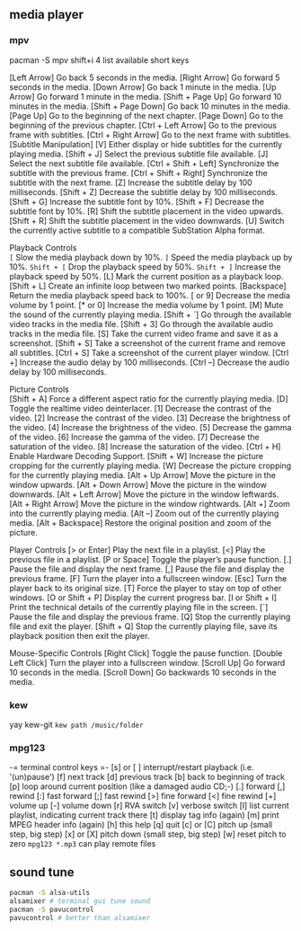 ## media player
### mpv
pacman -S mpv
shift+i 4 list available short keys

[Left Arrow]	Go back 5 seconds in the media.
[Right Arrow]	Go forward 5 seconds in the media.
[Down Arrow]	Go back 1 minute in the media.
[Up Arrow]	Go forward 1 minute in the media.
[Shift + Page Up]	Go forward 10 minutes in the media.
[Shift + Page Down]	Go back 10 minutes in the media.
[Page Up]	Go to the beginning of the next chapter.
[Page Down]	Go to the beginning of the previous chapter.
[Ctrl + Left Arrow]	Go to the previous frame with subtitles.
[Ctrl + Right Arrow]	Go to the next frame with subtitles.
[Subtitle Manipulation]	
[V]	Either display or hide subtitles for the currently playing media.
[Shift + J]	Select the previous subtitle file available.
[J]	Select the next subtitle file available.
[Ctrl + Shift + Left]	Synchronize the subtitle with the previous frame.
[Ctrl + Shift + Right]	Synchronize the subtitle with the next frame.
[Z]	Increase the subtitle delay by 100 milliseconds.
[Shift + Z]	Decrease the subtitle delay by 100 milliseconds.
[Shift + G]	Increase the subtitle font by 10%.
[Shift + F]	Decrease the subtitle font by 10%.
[R]	Shift the subtitle placement in the video upwards.
[Shift + R]	Shift the subtitle placement in the video downwards.
[U]	Switch the currently active subtitle to a compatible SubStation Alpha format.


Playback Controls	
`[`		Slow the media playback down by 10%.
`]`		Speed the media playback up by 10%.
`Shift + [`	Drop the playback speed by 50%.
`Shift + ]`	Increase the playback speed by 50%.
[L]	Mark the current position as a playback loop.
[Shift + L]	Create an infinite loop between two marked points.
[Backspace]	Return the media playback speed back to 100%.
[ or 9]		Decrease the media volume by 1 point.
[* or 0]	Increase the media volume by 1 point.
[M]			Mute the sound of the currently playing media.
[Shift + `]	Go through the available video tracks in the media file.
[Shift + 3]	Go through the available audio tracks in the media file.
[S]	Take the current video frame and save it as a screenshot.
[Shift + S]	Take a screenshot of the current frame and remove all subtitles.
[Ctrl + S]	Take a screenshot of the current player window.
[Ctrl +]	Increase the audio delay by 100 milliseconds.
[Ctrl –]	Decrease the audio delay by 100 milliseconds.

Picture Controls	
[Shift + A]	Force a different aspect ratio for the currently playing media.
[D]	Toggle the realtime video deinterlacer.
[1]	Decrease the contrast of the video.
[2]	Increase the contrast of the video.
[3]	Decrease the brightness of the video.
[4]	Increase the brightness of the video.
[5]	Decrease the gamma of the video.
[6]	Increase the gamma of the video.
[7]	Decrease the saturation of the video.
[8]	Increase the saturation of the video.
[Ctrl + H]	Enable Hardware Decoding Support.
[Shift + W]	Increase the picture cropping for the currently playing media.
[W]	Decrease the picture cropping for the currently playing media.
[Alt + Up Arrow]	Move the picture in the window upwards.
[Alt + Down Arrow]	Move the picture in the window downwards.
[Alt + Left Arrow]	Move the picture in the window leftwards.
[Alt + Right Arrow]	Move the picture in the window rightwards.
[Alt +]	Zoom into the currently playing media.
[Alt –]	Zoom out of the currently playing media.
[Alt + Backspace]	Restore the original position and zoom of the picture.


Player Controls	
[> or Enter]	Play the next file in a playlist.
[<]	Play the previous file in a playlist.
[P or Space]	Toggle the player’s pause function.
[.]	Pause the file and display the next frame.
[,]	Pause the file and display the previous frame.
[F]	Turn the player into a fullscreen window.
[Esc]	Turn the player back to its original size.
[T]	Force the player to stay on top of other windows.
[O or Shift + P]	Display the current progress bar.
[I or Shift + I]	Print the technical details of the currently playing file in the screen.
[`]	Pause the file and display the previous frame.
[Q]	Stop the currently playing file and exit the player.
[Shift + Q]	Stop the currently playing file, save its playback position then exit the player.

Mouse-Specific Controls	
[Right Click]	Toggle the pause function.
[Double Left Click]	Turn the player into a fullscreen window.
[Scroll Up]	Go forward 10 seconds in the media.
[Scroll Down]	Go backwards 10 seconds in the media.

### kew
yay kew-git
`kew path /music/folder`

### mpg123
 -= terminal control keys =-
[s]     or [ ] interrupt/restart playback (i.e. '(un)pause')
[f]     next track
[d]     previous track
[b]     back to beginning of track
[p]     loop around current position (like a damaged audio CD;-)
[.]     forward
[,]     rewind
[:]     fast forward
[;]     fast rewind
[>]     fine forward
[<]     fine rewind
[+]     volume up
[-]     volume down
[r]     RVA switch
[v]     verbose switch
[l]     list current playlist, indicating current track there
[t]     display tag info (again)
[m]     print MPEG header info (again)
[h]     this help
[q]     quit
[c]     or [C] pitch up (small step, big step)
[x]     or [X] pitch down (small step, big step)
[w]     reset pitch to zero
`mpg123 *.mp3`
can play remote files
## sound tune
```sh
pacman -S alsa-utils
alsamixer # terminal gui tune sound 
pacman -S pavucontrol
pavucontrol # better than alsamixer
```

